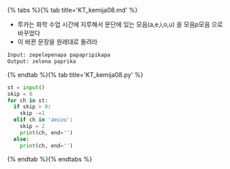 {% tabs %}{% tab title='KT_kemija08.md' %}

* 루카는 화학 수업 시간에 지루해서 문단에 있는 모음(a,e,i,o,u) 을 모음p모음 으로 바꾸었다
* 이 바뀐 문장을 원래대로 돌려라

```txt
Input: zepelepenapa papapripikapa
Output: zelena paprika
```

{% endtab %}{% tab title='KT_kemija08.py' %}

```py
st = input()
skip = 0
for ch in st:
  if skip > 0:
    skip -=1
  elif ch in 'aeiou':
    skip = 2
    print(ch, end='')
  else:
    print(ch, end='')
```

{% endtab %}{% endtabs %}
